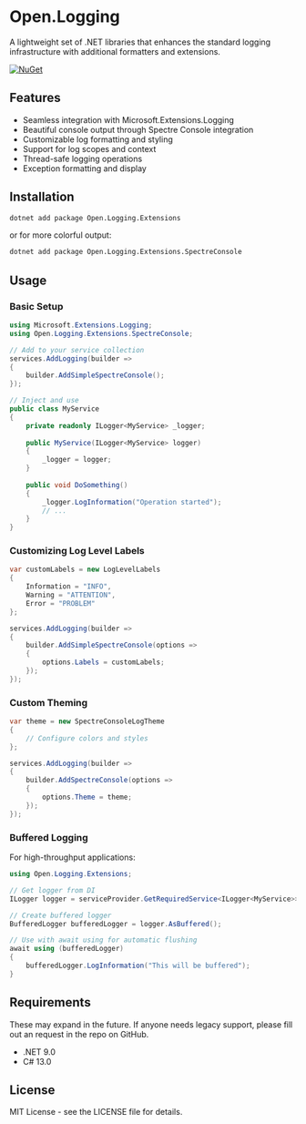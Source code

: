 # Open.Logging

A lightweight set of .NET libraries that enhances the standard logging infrastructure with additional formatters and extensions.

[![NuGet](https://img.shields.io/nuget/v/Open.Logging.Extensions.svg?label=NuGet)](https://www.nuget.org/packages/Open.Logging.Extensions/)

## Features

- Seamless integration with Microsoft.Extensions.Logging
- Beautiful console output through Spectre Console integration
- Customizable log formatting and styling
- Support for log scopes and context
- Thread-safe logging operations
- Exception formatting and display

## Installation

```sh
dotnet add package Open.Logging.Extensions
```
or for more colorful output:
```sh
dotnet add package Open.Logging.Extensions.SpectreConsole
```


## Usage

### Basic Setup

```csharp
using Microsoft.Extensions.Logging;
using Open.Logging.Extensions.SpectreConsole;

// Add to your service collection
services.AddLogging(builder =>
{
    builder.AddSimpleSpectreConsole();
});

// Inject and use
public class MyService
{
    private readonly ILogger<MyService> _logger;
    
    public MyService(ILogger<MyService> logger)
    {
        _logger = logger;
    }
    
    public void DoSomething()
    {
        _logger.LogInformation("Operation started");
        // ...
    }
}
```

### Customizing Log Level Labels

```csharp
var customLabels = new LogLevelLabels
{
    Information = "INFO",
    Warning = "ATTENTION",
    Error = "PROBLEM"
};

services.AddLogging(builder =>
{
    builder.AddSimpleSpectreConsole(options =>
    {
        options.Labels = customLabels;
    });
});
```

### Custom Theming

```csharp
var theme = new SpectreConsoleLogTheme
{
    // Configure colors and styles
};

services.AddLogging(builder =>
{
    builder.AddSpectreConsole(options =>
    {
        options.Theme = theme;
    });
});
```

### Buffered Logging

For high-throughput applications:
```cs
using Open.Logging.Extensions;

// Get logger from DI
ILogger logger = serviceProvider.GetRequiredService<ILogger<MyService>>();

// Create buffered logger
BufferedLogger bufferedLogger = logger.AsBuffered();

// Use with await using for automatic flushing
await using (bufferedLogger)
{
    bufferedLogger.LogInformation("This will be buffered");
}
```

## Requirements

These may expand in the future.  If anyone needs legacy support, please fill out an request in the repo on GitHub.

- .NET 9.0
- C# 13.0

## License

MIT License - see the LICENSE file for details.